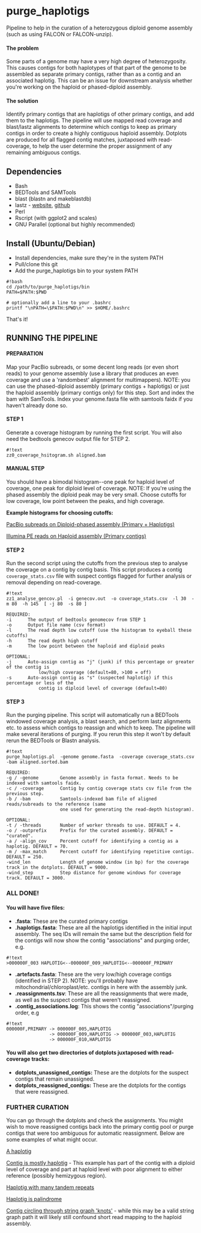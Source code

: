 # purge_haplotigs

Pipeline to help in the curation of a heterozygous diploid genome assembly (such as using FALCON or FALCON-unzip).

#### The problem

Some parts of a genome may have a very high degree of heterozygosity. This causes contigs for both haplotypes of that part of the genome to be assembled as separate primary contigs, rather than as a contig and an associated haplotig. This can be an issue for downstream analysis whether you're working on the haploid or phased-diploid assembly.

#### The solution

Identify primary contigs that are haplotigs of other primary contigs, and add them to the haplotigs. The pipeline will use mapped read coverage and blast/lastz alignments to determine which contigs to keep as primary contigs in order to create a highly contiguous haploid assembly. Dotplots are produced for all flagged contig matches, juxtaposed with read-coverage, to help the user determine the proper assignment of any remaining ambiguous contigs.

## Dependencies

- Bash
- BEDTools and SAMTools
- blast (blastn and makeblastdb)
- lastz - [website](http://www.bx.psu.edu/~rsharris/lastz/), [github](https://github.com/lastz/lastz)
- Perl 
- Rscript (with ggplot2 and scales)
- GNU Parallel (optional but highly recommended)


## Install (Ubuntu/Debian)

- Install dependencies, make sure they're in the system PATH
- Pull/clone this git
- Add the purge_haplotigs bin to your system PATH

```
#!bash
cd /path/to/purge_haplotigs/bin
PATH=$PATH:$PWD

# optionally add a line to your .bashrc
printf "\nPATH=\$PATH:$PWD\n" >> $HOME/.bashrc
```

That's it!

## RUNNING THE PIPELINE

#### PREPARATION

Map your PacBio subreads, or some decent long reads (or even short reads) to your genome assembly (use a library that produces an even coverage and use a 'randombest' alignment for multimappers). NOTE: you can use the phased-diploid assembly (primary contigs + haplotigs) or just the haploid assembly (primary contigs only) for this step. Sort and index the bam with SamTools. Index your genome.fasta file with samtools faidx if you haven't already done so.

#### STEP 1

Generate a coverage histogram by running the first script. You will also need the bedtools genecov output file for STEP 2.

```
#!text
zz0_coverage_hsitogram.sh aligned.bam
```

#### MANUAL STEP

You should have a bimodal histogram--one peak for haploid level of coverage, one peak for diploid level of coverage. NOTE: If you're using the phased assembly the diploid peak may be very small. Choose cutoffs for low coverage, low point between the peaks, and high coverage.

**Example histograms for choosing cutoffs:**

[PacBio subreads on Diploid-phased assembly (Primary + Haplotigs)](https://bitbucket.org/mroachawri/purge_haplotigs/src/16c0b3f8d1c7eaf32d2cac5441c6864a1cc92bd3/examples/phased_coverage_histogram.png)

[Illumina PE reads on Haploid assembly (Primary contigs)](https://bitbucket.org/mroachawri/purge_haplotigs/src/16c0b3f8d1c7eaf32d2cac5441c6864a1cc92bd3/examples/coverage_histogram.png)

#### STEP 2

Run the second script using the cutoffs from the previous step to analyse the coverage on a contig by contig basis. This script produces a contig `coverage_stats.csv` file with suspect contigs flagged for further analysis or removal depending on read-coverage.

```
#!text
zz1_analyse_gencov.pl  -i genecov.out  -o coverage_stats.csv  -l 30  -m 80  -h 145  [ -j 80  -s 80 ]

REQUIRED:
-i      The output of bedtools genomecov from STEP 1
-o      Output file name (csv format)
-l      The read depth low cutoff (use the histogram to eyeball these cutoffs)
-h      The read depth high cutoff
-m      The low point between the haploid and diploid peaks

OPTIONAL:
-j      Auto-assign contig as "j" (junk) if this percentage or greater of the contig is
            low/high coverage (default=80, >100 = off)
-s      Auto-assign contig as "s" (suspected haplotig) if this percentage or less of the
            contig is diploid level of coverage (default=80)

```

#### STEP 3

Run the purging pipeline. This script will automatically run a BEDTools windowed coverage analysis, a blast search, and perform lastz alignments etc. to assess which contigs to reassign and which to keep. The pipeline will make several iterations of purging. If you rerun this step it won't by default rerun the BEDTools or Blastn analysis.

```
#!text
purge_haplotigs.pl  -genome genome.fasta  -coverage coverage_stats.csv -bam aligned.sorted.bam

REQUIRED:
-g / -genome        Genome assembly in fasta format. Needs to be indexed with samtools faidx.
-c / -coverage      Contig by contig coverage stats csv file from the previous step.
-b / -bam           Samtools-indexed bam file of aligned reads/subreads to the reference (same
                    one used for generating the read-depth histogram).

OPTIONAL:
-t / -threads       Number of worker threads to use. DEFAULT = 4.
-o / -outprefix     Prefix for the curated assembly. DEFAULT = "curated".
-a / -align_cov     Percent cutoff for identifying a contig as a haplotig. DEFAULT = 70.
-m / -max_match     Percent cutoff for identifying repetitive contigs. DEFAULT = 250.
-wind_len           Length of genome window (in bp) for the coverage track in the dotplots. DEFAULT = 9000.
-wind_step          Step distance for genome windows for coverage track. DEFAULT = 3000.

```

### ALL DONE! 

#### You will have five files:

- **<prefix>.fasta**: These are the curated primary contigs
- **<prefix>.haplotigs.fasta**: These are all the haplotigs identified in the initial input assembly. The seq IDs will remain the same but the description field for the contigs will now show the contig "associations" and purging order, e.g. 
```
#!text
>000000F_003 HAPLOTIG<--000000F_009_HAPLOTIG<--000000F_PRIMARY
```
- **<prefix>.artefacts.fasta**: These are the very low/high coverage contigs (identified in STEP 2). NOTE: you'll probably have mitochondrial/chloroplast/etc. contigs in here with the assembly junk. 
- **<prefix>.reassignments.tsv**: These are all the reassignments that were made, as well as the suspect contigs that weren't reassigned.
- **<prefix>.contig_associations.log**: This shows the contig "associations"/purging order, e.g 
```
#!text
000000F,PRIMARY -> 000000F_005,HAPLOTIG
                -> 000000F_009,HAPLOTIG -> 000000F_003,HAPLOTIG
                -> 000000F_010,HAPLOTIG
```

#### You will also get two directories of dotplots juxtaposed with read-coverage tracks:

- **dotplots_unassigned_contigs:** These are the dotplots for the suspect contigs that remain unassigned.
- **dotplots_reassigned_contigs:** These are the dotplots for the contigs that were reassigned. 

### FURTHER CURATION

You can go through the dotplots and check the assignments. You might wish to move reassigned contigs back into the primary contig pool or purge contigs that were too ambiguous for automatic reassignment. Below are some examples of what might occur. 

[A haplotig](https://bitbucket.org/mroachawri/purge_haplotigs/src/16c0b3f8d1c7eaf32d2cac5441c6864a1cc92bd3/examples/haplotig.png)

[Contig is mostly haplotig](https://bitbucket.org/mroachawri/purge_haplotigs/src/16c0b3f8d1c7eaf32d2cac5441c6864a1cc92bd3/examples/haploid_diploid_hemizygous.png) - This example has part of the contig with a diploid level of coverage and part at haploid level with poor alignment to either reference (possibly hemizygous region).

[Haplotig with many tandem repeats](https://bitbucket.org/mroachawri/purge_haplotigs/src/16c0b3f8d1c7eaf32d2cac5441c6864a1cc92bd3/examples/repeat_rich.png)

[Haplotig is palindrome](https://bitbucket.org/mroachawri/purge_haplotigs/src/16c0b3f8d1c7eaf32d2cac5441c6864a1cc92bd3/examples/haplotig_with_palindrome.png)

[Contig circling through string graph 'knots'](https://bitbucket.org/mroachawri/purge_haplotigs/src/16c0b3f8d1c7eaf32d2cac5441c6864a1cc92bd3/examples/repeats_string_graph_short_cut.png) - while this may be a valid string graph path it will likely still confound short read mapping to the haploid assembly.
